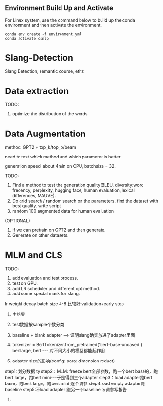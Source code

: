 # 
## Environment Build Up and Activate
For Linux system, use the command below to build up the conda environment and then activate the environment.

```
conda env create -f environment.yml
conda activate csnlp
```

# Slang-Detection
Slang Detection, semantic course, ethz

# Data extraction
TODO:
1. optimize the distribution of the words

# Data Augmentation

method: GPT2 + top_k/top_p/beam

need to test which method and which parameter is better. 

generation speed: about 4min on CPU, batchsize = 32.

TODO:
1. Find a method to test the generation quality(BLEU, diversity:word freqency, perplexity, hugging face, human evaluation, lexical differences, MAUVE). 
2. Do grid search / random search on the parameters, find the dataset with best quality. write script
3. random 100 augmented data for human evaluation

(OPTIONAL)
1. If we can pretrain on GPT2 and then generate.
2. Generate on other datasets.


# MLM and CLS

TODO:
1. add evaluation and test process.
2. test on GPU.
3. add LR scheduler and different opt method.
4. add some special mask for slang.



lr
weight decay
batch size 4-8 比较好
validation+early stop

1. 主结果

2. test数据按sample个数分类

3. baseline + blank adapter  --> 证明slang确实放进了adapter里面

4. tokenizer = BertTokenizer.from_pretrained('bert-base-uncased')
bertlarge, bert --- 对不同大小的模型都能起作用

5. adapter size的影响(config: para: dimension reduct)




step1: 划分数据 ty
step2：MLM: freeze bert全部参数，跑一个bert base的，跑bert large，跑bert mini---于是得到三个adapter
step3：load adapter跑bert base，跑bert large，跑bert mini 逐个调参
step4:load empty adapter跑baseline
step5:不load adapter 跑另一个baseline
ty调参写报告


1. 